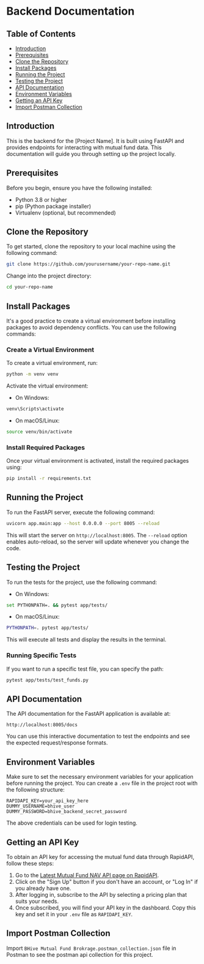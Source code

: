 # Backend Documentation

## Table of Contents
- [Introduction](#introduction)
- [Prerequisites](#prerequisites)
- [Clone the Repository](#clone-the-repository)
- [Install Packages](#install-packages)
- [Running the Project](#running-the-project)
- [Testing the Project](#testing-the-project)
- [API Documentation](#api-documentation)
- [Environment Variables](#environment-variables)
- [Getting an API Key](#getting-an-api-key)
- [Import Postman Collection](#get-postman-collection)

## Introduction
This is the backend for the [Project Name]. It is built using FastAPI and provides endpoints for interacting with mutual fund data. This documentation will guide you through setting up the project locally.

## Prerequisites
Before you begin, ensure you have the following installed:
- Python 3.8 or higher
- pip (Python package installer)
- Virtualenv (optional, but recommended)

## Clone the Repository
To get started, clone the repository to your local machine using the following command:

```bash
git clone https://github.com/yourusername/your-repo-name.git
```

Change into the project directory:

```bash
cd your-repo-name
```

## Install Packages
It's a good practice to create a virtual environment before installing packages to avoid dependency conflicts. You can use the following commands:

### Create a Virtual Environment
To create a virtual environment, run:

```bash
python -m venv venv
```

Activate the virtual environment:

- On Windows:

```bash
venv\Scripts\activate
```

- On macOS/Linux:

```bash
source venv/bin/activate
```

### Install Required Packages
Once your virtual environment is activated, install the required packages using:

```bash
pip install -r requirements.txt
```

## Running the Project
To run the FastAPI server, execute the following command:

```bash
uvicorn app.main:app --host 0.0.0.0 --port 8005 --reload
```

This will start the server on `http://localhost:8005`. The `--reload` option enables auto-reload, so the server will update whenever you change the code.

## Testing the Project
To run the tests for the project, use the following command:

- On Windows:

```bash
set PYTHONPATH=. && pytest app/tests/
```

- On macOS/Linux:

```bash
PYTHONPATH=. pytest app/tests/
```

This will execute all tests and display the results in the terminal.

### Running Specific Tests
If you want to run a specific test file, you can specify the path:

```bash
pytest app/tests/test_funds.py
```

## API Documentation
The API documentation for the FastAPI application is available at:

```
http://localhost:8005/docs
```

You can use this interactive documentation to test the endpoints and see the expected request/response formats.

## Environment Variables
Make sure to set the necessary environment variables for your application before running the project. You can create a `.env` file in the project root with the following structure:

```
RAPIDAPI_KEY=your_api_key_here
DUMMY_USERNAME=bhive_user
DUMMY_PASSWORD=bhive_backend_secret_password
```

The above credentials can be used for login testing.

## Getting an API Key
To obtain an API key for accessing the mutual fund data through RapidAPI, follow these steps:

1. Go to the [Latest Mutual Fund NAV API page on RapidAPI](https://rapidapi.com/suneetk92/api/latest-mutual-fund-nav).
2. Click on the "Sign Up" button if you don't have an account, or "Log In" if you already have one.
3. After logging in, subscribe to the API by selecting a pricing plan that suits your needs.
4. Once subscribed, you will find your API key in the dashboard. Copy this key and set it in your `.env` file as `RAPIDAPI_KEY`.

## Import Postman Collection
Import `BHive Mutual Fund Brokrage.postman_collection.json` file in Postman to see the postman api collection for this project.
